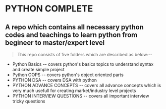 # PYTHON COMPLETE 

## A repo which contains all necessary python codes and teachings to learn python from begineer to master/expert level

> This repo consists of five folders which are described as below:--

*  Python Basics -- covers python's basics topics to understand syntax and create simple project
*  Python OOPS -- covers python's object oriented parts 
*  PYTHON DSA -- covers DSA with python 
*  PYTHON ADVANCE CONCEPTS -- covers all advance concepts which is very much usefull for creating market/industry level projects
*  PYTHON INTERVIEW QUESTIONS -- covers all important interview tricky questions
